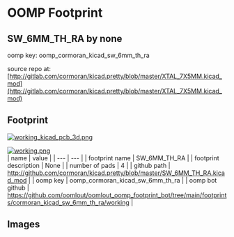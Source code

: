 # OOMP Footprint  
## SW_6MM_TH_RA  by none  
  
oomp key: oomp_cormoran_kicad_sw_6mm_th_ra  
  
source repo at: [http://gitlab.com/cormoran/kicad.pretty/blob/master/XTAL_7X5MM.kicad_mod](http://gitlab.com/cormoran/kicad.pretty/blob/master/XTAL_7X5MM.kicad_mod)  
## Footprint  
  
[![working_kicad_pcb_3d.png](working_kicad_pcb_3d_600.png)](working_kicad_pcb_3d.png)  
  
[![working.png](working_600.png)](working.png)  
| name | value | 
| --- | --- | 
| footprint name | SW_6MM_TH_RA | 
| footprint description | None | 
| number of pads | 4 | 
| github path | http://github.com/cormoran/kicad.pretty/blob/master/SW_6MM_TH_RA.kicad_mod | 
| oomp key | oomp_cormoran_kicad_sw_6mm_th_ra | 
| oomp bot github | https://github.com/oomlout/oomlout_oomp_footprint_bot/tree/main/footprints/cormoran_kicad_sw_6mm_th_ra/working | 
## Images  
